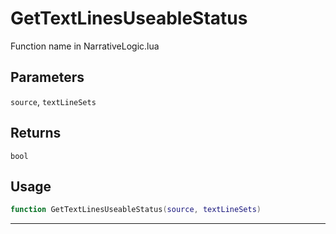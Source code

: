 # GetTextLinesUseableStatus
Function name in NarrativeLogic.lua
## Parameters
`source`, `textLineSets`
## Returns
`bool`
## Usage
```lua
function GetTextLinesUseableStatus(source, textLineSets)
```
---
